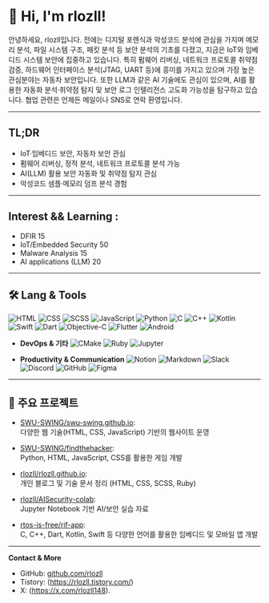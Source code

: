 # 👋 Hi, I'm rlozll!

안녕하세요, rlozll입니다. 
전에는 디지털 포렌식과 악성코드 분석에 관심을 가지며 메모리 분석, 파일 시스템 구조, 패킷 분석 등 보안 분석의 기초를 다졌고, 지금은 IoT와 임베디드 시스템 보안에 집중하고 있습니다. 특히 펌웨어 리버싱, 네트워크 프로토콜 취약점 검증, 하드웨어 인터페이스 분석(JTAG, UART 등)에 흥미를 가지고 있으며 가장 높은 관심분야는 자동차 보안입니다.
또한 LLM과 같은 AI 기술에도 관심이 있으며, AI를 활용한 자동화 분석·취약점 탐지 및 보안 로그 인텔리전스 고도화 가능성을 탐구하고 있습니다. 
협업 관련은 언제든 메일이나 SNS로 연락 환영입니다.

---

## TL;DR 

- IoT·임베디드 보안, 자동차 보안 관심
- 펌웨어 리버싱, 정적 분석, 네트워크 프로토콜 분석 가능
- AI(LLM) 활용 보안 자동화 및 취약점 탐지 관심
- 악성코드 샘플·메모리 덤프 분석 경험

---

## Interest && Learning : 

- DFIR 15
- IoT/Embedded Security 50
- Malware Analysis 15
- AI applications (LLM) 20

---

## 🛠️ Lang & Tools

![HTML](https://img.shields.io/badge/HTML-E34F26?style=flat-square&logo=html5&logoColor=white)
![CSS](https://img.shields.io/badge/CSS-1572B6?style=flat-square&logo=css3&logoColor=white)
![SCSS](https://img.shields.io/badge/SCSS-CC6699?style=flat-square&logo=sass&logoColor=white)
![JavaScript](https://img.shields.io/badge/JavaScript-F7DF1E?style=flat-square&logo=javascript&logoColor=black)
![Python](https://img.shields.io/badge/Python-3776AB?style=flat-square&logo=python&logoColor=white)
![C](https://img.shields.io/badge/C-00599C?style=flat-square&logo=c&logoColor=white)
![C++](https://img.shields.io/badge/C++-00599C?style=flat-square&logo=cplusplus&logoColor=white)
![Kotlin](https://img.shields.io/badge/Kotlin-7F52FF?style=flat-square&logo=kotlin&logoColor=white)
![Swift](https://img.shields.io/badge/Swift-FA7343?style=flat-square&logo=swift&logoColor=white)
![Dart](https://img.shields.io/badge/Dart-0175C2?style=flat-square&logo=dart&logoColor=white)
![Objective-C](https://img.shields.io/badge/Objective--C-438EFF?style=flat-square&logo=apple&logoColor=white)
![Flutter](https://img.shields.io/badge/Flutter-02569B?style=flat-square&logo=flutter&logoColor=white)
![Android](https://img.shields.io/badge/Android-3DDC84?style=flat-square&logo=android&logoColor=white)

- **DevOps & 기타**
![CMake](https://img.shields.io/badge/CMake-064F8C?style=flat-square&logo=cmake&logoColor=white)
![Ruby](https://img.shields.io/badge/Ruby-CC342D?style=flat-square&logo=ruby&logoColor=white)
![Jupyter](https://img.shields.io/badge/Jupyter-F37626?style=flat-square&logo=jupyter&logoColor=white)

- **Productivity & Communication**
![Notion](https://img.shields.io/badge/Notion-F3F3F3.svg?style=flat&logo=notion&logoColor=black)
![Markdown](https://img.shields.io/badge/Markdown-000000.svg?style=flat&logo=markdown&logoColor=white)
![Slack](https://img.shields.io/badge/Slack-4A154B.svg?style=flat&logo=slack&logoColor=white)
![Discord](https://img.shields.io/badge/Discord-5865F2.svg?style=flat&logo=discord&logoColor=white)
![GitHub](https://img.shields.io/badge/GitHub-181717.svg?style=flat&logo=github&logoColor=white)
![Figma](https://img.shields.io/badge/Figma-F24E1E.svg?style=flat&logo=figma&logoColor=white)

---

## 📂 주요 프로젝트

- [SWU-SWING/swu-swing.github.io](https://github.com/SWU-SWING/swu-swing.github.io):  
  다양한 웹 기술(HTML, CSS, JavaScript) 기반의 웹사이트 운영

- [SWU-SWING/findthehacker](https://github.com/SWU-SWING/findthehacker):  
  Python, HTML, JavaScript, CSS를 활용한 게임 개발

- [rlozll/rlozll.github.io](https://github.com/rlozll/rlozll.github.io):  
  개인 블로그 및 기술 문서 정리 (HTML, CSS, SCSS, Ruby)

- [rlozll/AISecurity-colab](https://github.com/rlozll/AISecurity-colab):  
  Jupyter Notebook 기반 AI/보안 실습 자료

- [rtos-is-free/rif-app](https://github.com/rtos-is-free/rif-app):  
  C, C++, Dart, Kotlin, Swift 등 다양한 언어를 활용한 임베디드 및 모바일 앱 개발

---

**Contact & More**  
- GitHub: [github.com/rlozll](https://github.com/rlozll)
- Tistory: (https://rlozll.tistory.com/)
- X: (https://x.com/rlozll148).
